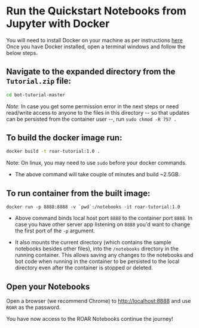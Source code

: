 
# Run the Quickstart Notebooks from Jupyter with Docker

You will need to install Docker on your machine as per instructions [here](https://docs.docker.com/install/)
Once you have Docker installed, open a terminal windows and follow the below steps.

## Navigate to the expanded directory from the `Tutorial.zip` file:

```sh
cd bot-tutorial-master
```


_Note_: In case you get some permission error in the next steps or need read/write access to anyone to the files in this directory -- so that updates can be persisted from the container user --, run `sudo chmod -R 757 .`


## To build the docker image run: 
```sh
docker build -t roar-tutorial:1.0 .
```
Note: On linux, you may need to use `sudo` before your docker commands.
   - The above command will take couple of minutes and build ~2.5GB.
   
## To run container from the built image: 
```
docker run -p 8888:8888 -v `pwd`:/notebooks -it roar-tutorial:1.0
```
   - Above command binds local host port `8888` to the container port `8888`. In case you have other server app listening on `8888` you'd want to change the first port of the `-p` argument.

   - It also mounts the current directory (which contains the sample notebooks besides other files), into the `/notebooks` directory in the running container. This allows saving any changes to the notebooks and bot code when running in the container to be persisted to the local directory even after the container is stopped or deleted.
   
## Open your Notebooks

Open a browser (we recommend Chrome) to [http://localhost:8888](http://localhost:8888) and use `ROAR` as the password.

You have now access to the ROAR Notebooks continue the journey!
